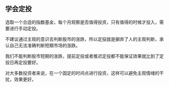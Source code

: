 ## 学会定投

选取一个合适的指数基金，每个月观察是否值得投资，只有值得的时候才投入，需要进行手动定投。

不建议通过主观的意识去判断股市的涨跌，所以定投就是摒弃了人的主观判断，承认自己无法准确判断短期市场的涨跌。

我们不能判断股市短期的涨跌，提前定投或者推迟定投都不能保证效果就比到了定投日再定投要好。

对大多数投资者来说，在一个固定的时间点进行投资，这样可以避免主观情绪的干扰，效果更好。